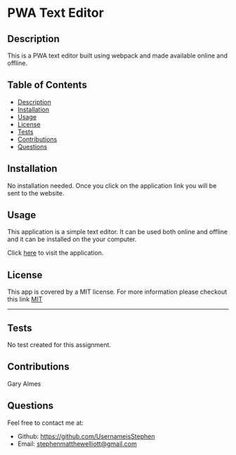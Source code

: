 # PWA Text Editor


## Description

This is a PWA text editor built using webpack and made available online and offline.

## Table of Contents
* [Description](#description)
* [Installation](#installation)
* [Usage](#usage)
* [License](#license)
* [Tests](#tests)
* [Contributions](#contributions)
* [Questions](#questions)

## Installation

No installation needed. Once you click on the application link you will be sent to the website.

## Usage

This application is a simple text editor. It can be used both online and offline and it can be installed on the your computer.

Click [here](https://obscure-buffalo.herokuapp.com/) to visit the application.


## License

This app is covered by a MIT license. For more information please checkout this link [MIT](https://opensource.org/licenses/MIT)

---


## Tests


No test created for this assignment.

## Contributions

Gary Almes

## Questions
Feel free to contact me at:
- Github: https://github.com/UsernameisStephen
- Email: stephenmatthewelliott@gmail.com
